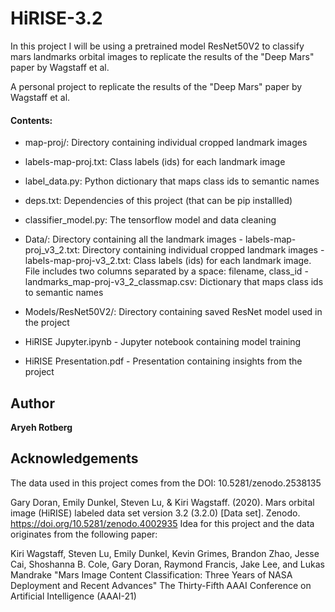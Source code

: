 # HiRISE-3.2

In this project I will be using a pretrained model ResNet50V2 to classify mars landmarks orbital images to replicate the results of the "Deep Mars" paper by Wagstaff et al.

A personal project to replicate the results of the "Deep Mars" paper by Wagstaff et al.

#### Contents:
- map-proj/: Directory containing individual cropped landmark images
- labels-map-proj.txt: Class labels (ids) for each landmark image
- label_data.py: Python dictionary that maps class ids to semantic names
- deps.txt: Dependencies of this project (that can be pip installled)
- classifier_model.py: The tensorflow model and data cleaning

- Data/: Directory containing all the landmark images
        - labels-map-proj_v3_2.txt: Directory containing individual cropped landmark images
        - labels-map-proj-v3_2.txt: Class labels (ids) for each landmark image. File includes two columns separated by a space: filename, class_id
        - landmarks_map-proj-v3_2_classmap.csv: Dictionary that maps class ids to semantic names
- Models/ResNet50V2/: Directory containing saved ResNet model used in the project
- HiRISE Jupyter.ipynb - Jupyter notebook containing model training
- HiRISE Presentation.pdf - Presentation containing insights from the project

## Author

**Aryeh Rotberg**

## Acknowledgements 
The data used in this project comes from the DOI:
10.5281/zenodo.2538135

Gary Doran, Emily Dunkel, Steven Lu, & Kiri Wagstaff. (2020). Mars orbital image (HiRISE) labeled data set version 3.2 (3.2.0) [Data set]. Zenodo. https://doi.org/10.5281/zenodo.4002935
Idea for this project and the data originates from the following paper: 

Kiri Wagstaff, Steven Lu, Emily Dunkel, Kevin Grimes, Brandon Zhao, Jesse Cai,
Shoshanna B. Cole, Gary Doran, Raymond Francis, Jake Lee, and Lukas Mandrake "Mars Image Content Classification: Three Years of NASA Deployment and Recent Advances" The Thirty-Fifth AAAI Conference on Artificial Intelligence (AAAI-21)
